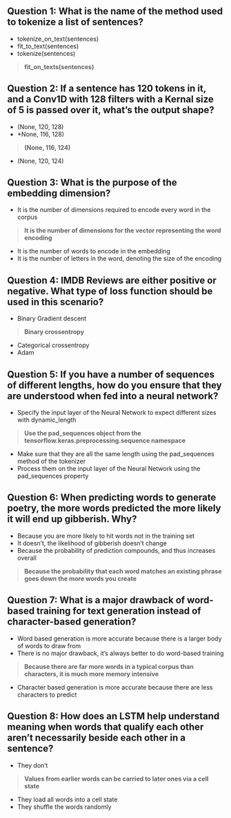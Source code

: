 ## Question 1: What is the name of the method used to tokenize a list of sentences?

* tokenize_on_text(sentences)
* fit_to_text(sentences)
* tokenize(sentences)
> **fit_on_texts(sentences)**


## Question 2: If a sentence has 120 tokens in it, and a Conv1D with 128 filters with a Kernal size of 5 is passed over it, what’s the output shape?


* (None, 120, 128)
* *None, 116, 128)
> **(None, 116, 124)**
* (None, 120, 124)


## Question 3: What is the purpose of the embedding dimension?


* It is the number of dimensions required to encode every word in the corpus
> **It is the number of dimensions for the vector representing the word encoding**
* It is the number of words to encode in the embedding
* It is the number of letters in the word, denoting the size of the encoding


## Question 4: IMDB Reviews are either positive or negative. What type of loss function should be used in this scenario?

* Binary Gradient descent
> **Binary crossentropy**
* Categorical crossentropy
* Adam


## Question 5: If you have a number of sequences of different lengths, how do you ensure that they are understood when fed into a neural network?


* Specify the input layer of the Neural Network to expect different sizes with dynamic_length
> **Use the pad_sequences object from the tensorflow.keras.preprocessing.sequence namespace**
* Make sure that they are all the same length using the pad_sequences method of the tokenizer
* Process them on the input layer of the Neural Network using the pad_sequences property


## Question 6: When predicting words to generate poetry, the more words predicted the more likely it will end up gibberish. Why?

* Because you are more likely to hit words not in the training set
* It doesn’t, the likelihood of gibberish doesn’t change
* Because the probability of prediction compounds, and thus increases overall
> **Because the probability that each word matches an existing phrase goes down the more words you create**


## Question 7: What is a major drawback of word-based training for text generation instead of character-based generation?

* Word based generation is more accurate because there is a larger body of words to draw from
* There is no major drawback, it’s always better to do word-based training
> **Because there are far more words in a typical corpus than characters, it is much more memory intensive**
* Character based generation is more accurate because there are less characters to predict


## Question 8: How does an LSTM help understand meaning when words that qualify each other aren’t necessarily beside each other in a sentence?

* They don’t
> **Values from earlier words can be carried to later ones via a cell state**
* They load all words into a cell state
* They shuffle the words randomly